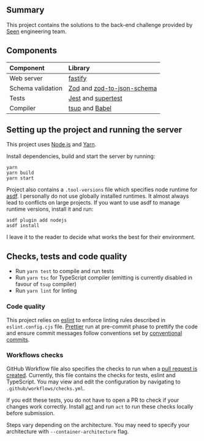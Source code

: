 ## Summary

This project contains the solutions to the back-end challenge provided by [Seen](https://seen.com/) engineering team.

## Components

| Component         | Library                                                                                               |
| :---------------- | :---------------------------------------------------------------------------------------------------- |
| Web server        | [fastify](https://fastify.dev/)                                                                       |
| Schema validation | [Zod](https://zod.dev/) and [zod-to-json-schema](https://github.com/StefanTerdell/zod-to-json-schema) |
| Tests             | [Jest](https://jestjs.io/) and [supertest](https://github.com/ladjs/supertest)                        |
| Compiler          | [tsup](https://tsup.egoist.dev/) and [Babel](https://babeljs.io/)                                     |

## Setting up the project and running the server

This project uses [Node.js](https://nodejs.org/en) and [Yarn](https://classic.yarnpkg.com/).

Install dependencies, build and start the server by running:

```shell
yarn
yarn build
yarn start
```

Project also contains a `.tool-versions` file which specifies node runtime for [asdf](https://asdf-vm.com/).
I personally do not use globally installed runtimes. It almost always lead to conflicts on large projects.
If you want to use asdf to manage runtime versions, install it and run:

```shell
asdf plugin add nodejs
asdf install
```

I leave it to the reader to decide what works the best for their environment.

## Checks, tests and code quality

-   Run `yarn test` to compile and run tests
-   Run `yarn tsc` for TypeScript compiler (emitting is currently disabled in favour of `tsup` compiler)
-   Run `yarn lint` for linting

### Code quality

This project relies on [eslint](https://eslint.org/) to enforce linting rules described in `eslint.config.cjs` file. [Prettier](https://prettier.io/docs/en/precommit.html) run at pre-commit phase to prettify the code and ensure commit messages follow conventions set by [conventional commits](https://www.conventionalcommits.org/).

### Workflows checks

GitHub Workflow file also specifies the checks to run when a [pull request is created](https://github.com/koraybey/seen-challenge/pull/1). Currently, this file contains the checks for tests, eslint and TypeScript.
You may view and edit the configuration by navigating to `.github/workflows/checks.yml`.

If you edit these tests, you do not have to open a PR to check if your changes work correctly.
Install [act](https://github.com/nektos/act) and run `act` to run these checks locally before submission.

Steps vary depending on the architecture. You may need to specify your architecture with `--container-architecture` flag.
